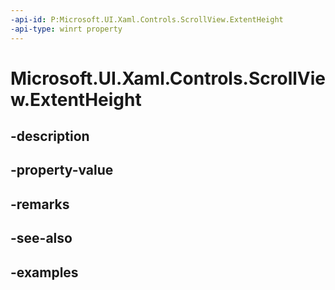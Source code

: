 ```yaml
---
-api-id: P:Microsoft.UI.Xaml.Controls.ScrollView.ExtentHeight
-api-type: winrt property
---
```


# Microsoft.UI.Xaml.Controls.ScrollView.ExtentHeight

<!--
public double ExtentHeight { get; }
-->


## -description

## -property-value

## -remarks

## -see-also

## -examples


